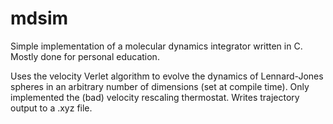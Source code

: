 # mdsim
Simple implementation of a molecular dynamics integrator written in C. Mostly done for personal education.

Uses the velocity Verlet algorithm to evolve the dynamics of Lennard-Jones spheres in an arbitrary number of dimensions (set at compile time). Only implemented the (bad) velocity rescaling thermostat. Writes trajectory output to a .xyz file.
